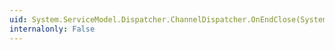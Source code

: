 ```yaml
---
uid: System.ServiceModel.Dispatcher.ChannelDispatcher.OnEndClose(System.IAsyncResult)
internalonly: False
---
```

